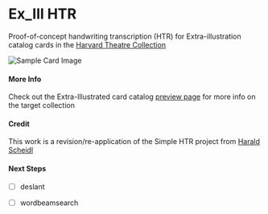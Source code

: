 # Ex_Ill HTR
Proof-of-concept handwriting transcription (HTR) for Extra-illustration catalog cards in the [Harvard Theatre Collection](https://library.harvard.edu/collections/harvard-theatre-collection)

![Sample Card Image](https://static1.squarespace.com/static/532b70b6e4b0dca092974dbe/t/5f5a3bd9258e2f4cee24288c/1599749082190/J_Page_0665_6.png)

#### More Info
Check out the Extra-Illustrated card catalog [preview page](https://guides.library.harvard.edu/c.php?g=952283&p=6870117&preview=f9ab7760c58a9bd38a72eb2dc5ddf111) for more info on the target collection

#### Credit
This work is a revision/re-application of the Simple HTR project from [Harald Scheidl](https://github.com/githubharald/SimpleHTR)

#### Next Steps
- [ ] deslant
- [ ] wordbeamsearch

